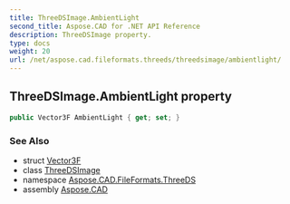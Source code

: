 ```yaml
---
title: ThreeDSImage.AmbientLight
second_title: Aspose.CAD for .NET API Reference
description: ThreeDSImage property. 
type: docs
weight: 20
url: /net/aspose.cad.fileformats.threeds/threedsimage/ambientlight/
---
```

## ThreeDSImage.AmbientLight property

```csharp
public Vector3F AmbientLight { get; set; }
```

### See Also

* struct [Vector3F](../../../aspose.cad/vector3f/)
* class [ThreeDSImage](../)
* namespace [Aspose.CAD.FileFormats.ThreeDS](../../threedsimage/)
* assembly [Aspose.CAD](../../../)


